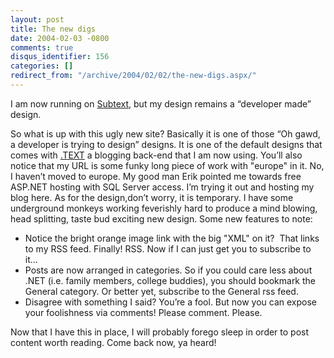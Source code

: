 ```yaml
---
layout: post
title: The new digs
date: 2004-02-03 -0800
comments: true
disqus_identifier: 156
categories: []
redirect_from: "/archive/2004/02/02/the-new-digs.aspx/"
---
```


I am now running on [Subtext](http://subtextproject.com/ "Subtext"), but
my design remains a “developer made” design.

So what is up with this ugly new site? Basically it is one of those “Oh
gawd, a developer is trying to design” designs. It is one of the default
designs that comes with
[.TEXT](http://dottextwiki.scottwater.com/ ".TEXT") a blogging back-end
that I am now using. You’ll also notice that my URL is some funky long
piece of work with "europe" in it. No, I haven’t moved to europe. My
good man Erik pointed me towards free ASP.NET hosting with SQL Server
access. I’m trying it out and hosting my blog here. As for the
design,don’t worry, it is temporary. I have some underground monkeys
working feverishly hard to produce a mind blowing, head splitting, taste
bud exciting new design. Some new features to note:

-   Notice the bright orange image link with the big "XML" on it?  That
    links to my RSS feed. Finally! RSS. Now if I can just get you to
    subscribe to it...
-   Posts are now arranged in categories. So if you could care less
    about .NET (i.e. family members, college buddies), you should
    bookmark the General category. Or better yet, subscribe to the
    General rss feed.
-   Disagree with something I said? You’re a fool. But now you can
    expose your foolishness via comments! Please comment. Please.

Now that I have this in place, I will probably forego sleep in order to
post content worth reading. Come back now, ya heard!

